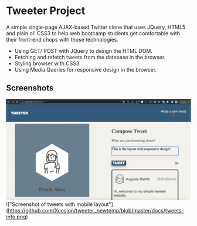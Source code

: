 # Tweeter Project

A simple single-page AJAX-based Twitter clone that uses JQuery, HTML5 and plain ol' CSS3 to help web bootcamp students get comfortable with their front-end chops with those technologies.

* Using GET/ POST with JQuery to design the HTML DOM.
* Fetching and refetch tweets from the database in the browser.
* Styling browser with CSS3.
* Using Media Queries for responsive design in the browser.

## Screenshots

!["Screenshot of Responsive Design in webpage layout"](https://github.com/Xcesion/tweeter_newtemp/blob/master/docs/responsive-design.png?raw=true)
!["Screenshot of tweets with mobile layout"]
(https://github.com/Xcesion/tweeter_newtemp/blob/master/docs/tweets-info.png)
